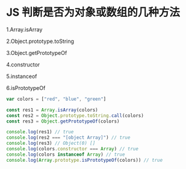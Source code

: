 # JS 判断是否为对象或数组的几种方法

1.Array.isArray

2.Object.prototype.toString

3.Object.getPrototypeOf

4.constructor

5.instanceof

6.isPrototypeOf

```js
var colors = ["red", "blue", "green"]

const res1 = Array.isArray(colors)
const res2 = Object.prototype.toString.call(colors)
const res3 = Object.getPrototypeOf(colors)

console.log(res1) // true
console.log(res2 === "[object Array]") // true
console.log(res3) // Object(0) []
console.log(colors.constructor === Array) // true
console.log(colors instanceof Array) // true
console.log(Array.prototype.isPrototypeOf(colors)) // true
```
